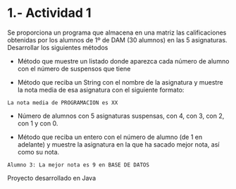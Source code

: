 # 1.- Actividad 1
Se proporciona un programa que almacena en una matriz las calificaciones obtenidas por los alumnos de 1º de DAM (30 alumnos) en las 5 asignaturas. Desarrollar los siguientes métodos
- Método que muestre un listado donde aparezca cada número de
alumno con el número de suspensos que tiene

- Método que reciba un String con el nombre de la asignatura y
muestre la nota media de esa asignatura con el siguiente formato:
```
La nota media de PROGRAMACION es XX
```
- Número de alumnos con 5 asignaturas suspensas, con 4, con 3,
con 2, con 1 y con 0.

- Método que reciba un entero con el número de alumno (de 1 en
adelante) y muestre la asignatura en la que ha sacado mejor nota,
así como su nota.
```
Alumno 3: La mejor nota es 9 en BASE DE DATOS
```
Proyecto desarrollado en Java
